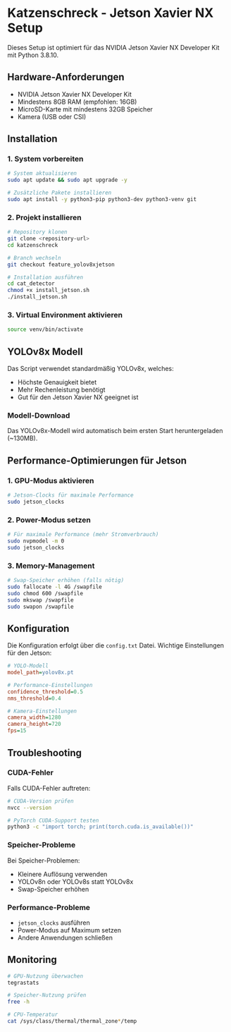 # Katzenschreck - Jetson Xavier NX Setup

Dieses Setup ist optimiert für das NVIDIA Jetson Xavier NX Developer Kit mit Python 3.8.10.

## Hardware-Anforderungen

- NVIDIA Jetson Xavier NX Developer Kit
- Mindestens 8GB RAM (empfohlen: 16GB)
- MicroSD-Karte mit mindestens 32GB Speicher
- Kamera (USB oder CSI)

## Installation

### 1. System vorbereiten

```bash
# System aktualisieren
sudo apt update && sudo apt upgrade -y

# Zusätzliche Pakete installieren
sudo apt install -y python3-pip python3-dev python3-venv git
```

### 2. Projekt installieren

```bash
# Repository klonen
git clone <repository-url>
cd katzenschreck

# Branch wechseln
git checkout feature_yolov8xjetson

# Installation ausführen
cd cat_detector
chmod +x install_jetson.sh
./install_jetson.sh
```

### 3. Virtual Environment aktivieren

```bash
source venv/bin/activate
```

## YOLOv8x Modell

Das Script verwendet standardmäßig YOLOv8x, welches:
- Höchste Genauigkeit bietet
- Mehr Rechenleistung benötigt
- Gut für den Jetson Xavier NX geeignet ist

### Modell-Download

Das YOLOv8x-Modell wird automatisch beim ersten Start heruntergeladen (~130MB).

## Performance-Optimierungen für Jetson

### 1. GPU-Modus aktivieren

```bash
# Jetson-Clocks für maximale Performance
sudo jetson_clocks
```

### 2. Power-Modus setzen

```bash
# Für maximale Performance (mehr Stromverbrauch)
sudo nvpmodel -m 0
sudo jetson_clocks
```

### 3. Memory-Management

```bash
# Swap-Speicher erhöhen (falls nötig)
sudo fallocate -l 4G /swapfile
sudo chmod 600 /swapfile
sudo mkswap /swapfile
sudo swapon /swapfile
```

## Konfiguration

Die Konfiguration erfolgt über die `config.txt` Datei. Wichtige Einstellungen für den Jetson:

```ini
# YOLO-Modell
model_path=yolov8x.pt

# Performance-Einstellungen
confidence_threshold=0.5
nms_threshold=0.4

# Kamera-Einstellungen
camera_width=1280
camera_height=720
fps=15
```

## Troubleshooting

### CUDA-Fehler
Falls CUDA-Fehler auftreten:
```bash
# CUDA-Version prüfen
nvcc --version

# PyTorch CUDA-Support testen
python3 -c "import torch; print(torch.cuda.is_available())"
```

### Speicher-Probleme
Bei Speicher-Problemen:
- Kleinere Auflösung verwenden
- YOLOv8n oder YOLOv8s statt YOLOv8x
- Swap-Speicher erhöhen

### Performance-Probleme
- `jetson_clocks` ausführen
- Power-Modus auf Maximum setzen
- Andere Anwendungen schließen

## Monitoring

```bash
# GPU-Nutzung überwachen
tegrastats

# Speicher-Nutzung prüfen
free -h

# CPU-Temperatur
cat /sys/class/thermal/thermal_zone*/temp
```
